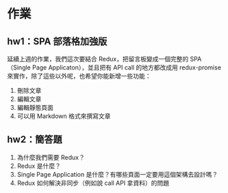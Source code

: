 # 作業

## hw1：SPA 部落格加強版

延續上週的作業，我們這次要結合 Redux，把留言板變成一個完整的 SPA（Single Page Applicaton），並且把有 API call 的地方都改成用 redux-promise 來實作，除了這些以外呢，也希望你能新增一些功能：

1. 刪除文章
2. 編輯文章
3. 編輯靜態頁面
4. 可以用 Markdown 格式來撰寫文章

## hw2：簡答題

1. 為什麼我們需要 Redux？
2. Redux 是什麼？
3. Single Page Application 是什麼？有哪些頁面一定要用這個架構去設計嗎？
4. Redux 如何解決非同步（例如說 call API 拿資料）的問題
